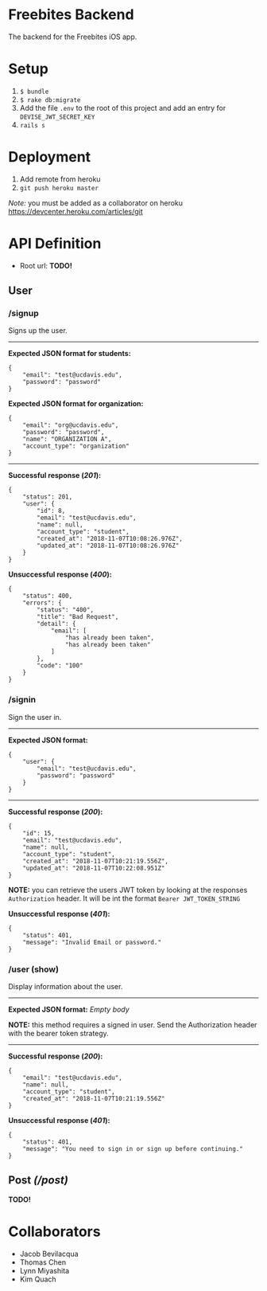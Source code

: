 # Freebites Backend

The backend for the Freebites iOS app.

# Setup

1.  `$ bundle`
2.  `$ rake db:migrate`
3.  Add the file `.env` to the root of this project and add an entry for `DEVISE_JWT_SECRET_KEY`
4.  `rails s`

# Deployment

1.  Add remote from heroku
2.  `git push heroku master`

_Note:_ you must be added as a collaborator on heroku
https://devcenter.heroku.com/articles/git

# API Definition

- Root url: **TODO!**

## User

### /signup

Signs up the user.

---

**Expected JSON format for students:**

```
{
	"email": "test@ucdavis.edu",
	"password": "password"
}
```

**Expected JSON format for organization:**

```
{
	"email": "org@ucdavis.edu",
	"password": "password",
	"name": "ORGANIZATION A",
	"account_type": "organization"
}
```

---

**Successful response (_201_):**

```
{
	"status": 201,
	"user": {
		"id": 8,
		"email": "test@ucdavis.edu",
		"name": null,
		"account_type": "student",
		"created_at": "2018-11-07T10:08:26.976Z",
		"updated_at": "2018-11-07T10:08:26.976Z"
	}
}
```

**Unsuccessful response (_400_):**

```
{
	"status": 400,
	"errors": {
		"status": "400",
		"title": "Bad Request",
		"detail": {
			"email": [
				"has already been taken",
				"has already been taken"
			]
		},
		"code": "100"
	}
}
```

### /signin

Sign the user in.

---

**Expected JSON format:**

```
{
	"user": {
		"email": "test@ucdavis.edu",
		"password": "password"
	}
}
```

---

**Successful response (_200_):**

```
{
	"id": 15,
	"email": "test@ucdavis.edu",
	"name": null,
	"account_type": "student",
	"created_at": "2018-11-07T10:21:19.556Z",
	"updated_at": "2018-11-07T10:22:08.951Z"
}
```

**NOTE:** you can retrieve the users JWT token by looking at the responses `Authorization` header. It will be int the format `Bearer JWT_TOKEN_STRING`

**Unsuccessful response (_401_):**

```
{
	"status": 401,
	"message": "Invalid Email or password."
}
```

### /user (show)

Display information about the user.

---

**Expected JSON format:**
_Empty body_

**NOTE:** this method requires a signed in user. Send the Authorization header with the bearer token strategy.

---

**Successful response (_200_):**

```
{
	"email": "test@ucdavis.edu",
	"name": null,
	"account_type": "student",
	"created_at": "2018-11-07T10:21:19.556Z"
}
```

**Unsuccessful response (_401_):**

```
{
	"status": 401,
	"message": "You need to sign in or sign up before continuing."
}
```

## Post _(/post)_

**TODO!**

# Collaborators

- Jacob Bevilacqua
- Thomas Chen
- Lynn Miyashita
- Kim Quach
